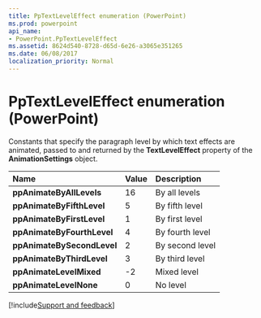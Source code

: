 ```yaml
---
title: PpTextLevelEffect enumeration (PowerPoint)
ms.prod: powerpoint
api_name:
- PowerPoint.PpTextLevelEffect
ms.assetid: 8624d540-8728-d65d-6e26-a3065e351265
ms.date: 06/08/2017
localization_priority: Normal
---
```



# PpTextLevelEffect enumeration (PowerPoint)

Constants that specify the paragraph level by which text effects are animated, passed to and returned by the  **TextLevelEffect** property of the **AnimationSettings** object.



|Name|Value|Description|
|:-----|:-----|:-----|
|**ppAnimateByAllLevels**|16|By all levels|
|**ppAnimateByFifthLevel**|5|By fifth level|
|**ppAnimateByFirstLevel**|1|By first level|
|**ppAnimateByFourthLevel**|4|By fourth level|
|**ppAnimateBySecondLevel**|2|By second level|
|**ppAnimateByThirdLevel**|3|By third level|
|**ppAnimateLevelMixed**|-2|Mixed level|
|**ppAnimateLevelNone**|0|No level|

[!include[Support and feedback](~/includes/feedback-boilerplate.md)]
